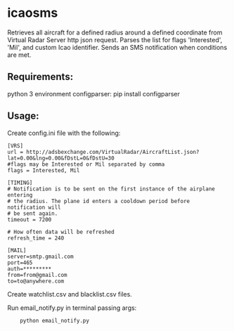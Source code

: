 # icaosms
Retrieves all aircraft for a defined radius around a defined coordinate 
from Virtual Radar Server http json request.
Parses the list for flags 'Interested', 'Mil', and custom Icao identifier.
Sends an SMS notification when conditions are met.

## Requirements:
python 3 environment
configparser:  pip install configparser



## Usage:

Create config.ini file with the following:
```
[VRS]
url = http://adsbexchange.com/VirtualRadar/AircraftList.json?lat=0.00&lng=0.00&fDstL=0&fDstU=30
#flags may be Interested or Mil separated by comma
flags = Interested, Mil

[TIMING]
# Notification is to be sent on the first instance of the airplane entering
# the radius. The plane id enters a cooldown period before notification will
# be sent again.
timeout = 7200

# How often data will be refreshed
refresh_time = 240

[MAIL]
server=smtp.gmail.com
port=465
auth=*********
from=from@gmail.com
to=to@anywhere.com
```

Create watchlist.csv and blacklist.csv files.

Run email_notify.py in terminal passing args:
```
    python email_notify.py
```
